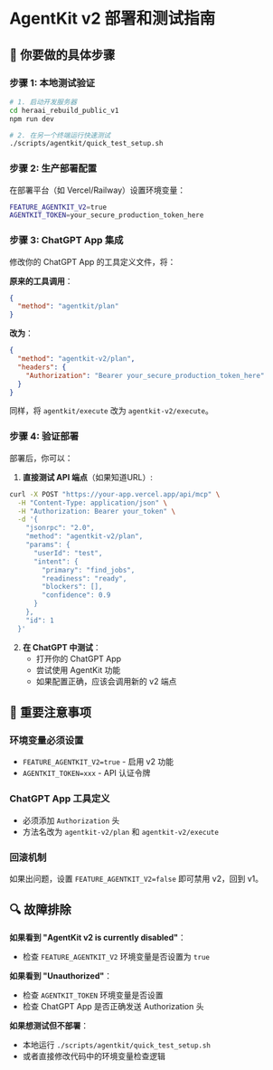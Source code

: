 # AgentKit v2 部署和测试指南

## 🎯 你要做的具体步骤

### **步骤 1: 本地测试验证**

```bash
# 1. 启动开发服务器
cd heraai_rebuild_public_v1
npm run dev

# 2. 在另一个终端运行快速测试
./scripts/agentkit/quick_test_setup.sh
```

### **步骤 2: 生产部署配置**

在部署平台（如 Vercel/Railway）设置环境变量：

```bash
FEATURE_AGENTKIT_V2=true
AGENTKIT_TOKEN=your_secure_production_token_here
```

### **步骤 3: ChatGPT App 集成**

修改你的 ChatGPT App 的工具定义文件，将：

**原来的工具调用**：
```json
{
  "method": "agentkit/plan"
}
```

**改为**：
```json
{
  "method": "agentkit-v2/plan",
  "headers": {
    "Authorization": "Bearer your_secure_production_token_here"
  }
}
```

同样，将 `agentkit/execute` 改为 `agentkit-v2/execute`。

### **步骤 4: 验证部署**

部署后，你可以：

1. **直接测试 API 端点**（如果知道URL）:
```bash
curl -X POST "https://your-app.vercel.app/api/mcp" \
  -H "Content-Type: application/json" \
  -H "Authorization: Bearer your_token" \
  -d '{
    "jsonrpc": "2.0",
    "method": "agentkit-v2/plan",
    "params": {
      "userId": "test",
      "intent": {
        "primary": "find_jobs",
        "readiness": "ready",
        "blockers": [],
        "confidence": 0.9
      }
    },
    "id": 1
  }'
```

2. **在 ChatGPT 中测试**：
   - 打开你的 ChatGPT App
   - 尝试使用 AgentKit 功能
   - 如果配置正确，应该会调用新的 v2 端点

## 🚨 重要注意事项

### **环境变量必须设置**
- `FEATURE_AGENTKIT_V2=true` - 启用 v2 功能
- `AGENTKIT_TOKEN=xxx` - API 认证令牌

### **ChatGPT App 工具定义**
- 必须添加 `Authorization` 头
- 方法名改为 `agentkit-v2/plan` 和 `agentkit-v2/execute`

### **回滚机制**
如果出问题，设置 `FEATURE_AGENTKIT_V2=false` 即可禁用 v2，回到 v1。

## 🔍 故障排除

**如果看到 "AgentKit v2 is currently disabled"**：
- 检查 `FEATURE_AGENTKIT_V2` 环境变量是否设置为 `true`

**如果看到 "Unauthorized"**：
- 检查 `AGENTKIT_TOKEN` 环境变量是否设置
- 检查 ChatGPT App 是否正确发送 Authorization 头

**如果想测试但不部署**：
- 本地运行 `./scripts/agentkit/quick_test_setup.sh`
- 或者直接修改代码中的环境变量检查逻辑



